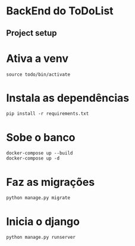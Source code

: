 
# BackEnd do ToDoList 

## Project setup

# Ativa a venv
```
source todo/bin/activate
```

# Instala as dependências
```
pip install -r requirements.txt
```

# Sobe o banco 
```
docker-compose up --build
docker-compose up -d
```
# Faz as migrações 
```
python manage.py migrate
```

# Inicia o django 
```
python manage.py runserver
```



